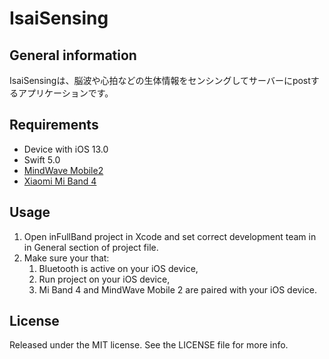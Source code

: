 # IsaiSensing
## General information
IsaiSensingは、脳波や心拍などの生体情報をセンシングしてサーバーにpostするアプリケーションです。

## Requirements
* Device with iOS 13.0
* Swift 5.0
* [MindWave Mobile2](https://www.neurosky.jp/mindwave-mobile2/)
* [Xiaomi Mi Band 4](https://www.mi.com/jp/mi-smart-band-4/)

## Usage
1. Open inFullBand project in Xcode and set correct development team in in General section of project file.
2. Make sure your that:
    1. Bluetooth is active on your iOS device,
    2. Run project on your iOS device,
    3. Mi Band 4 and MindWave Mobile 2 are paired with your iOS device.

## License
Released under the MIT license. See the LICENSE file for more info.
